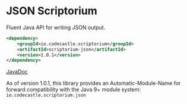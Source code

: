 # JSON Scriptorium
Fluent Java API for writing JSON output.

``` xml
<dependency>
    <groupId>io.codecastle.scriptorium</groupId>
    <artifactId>scriptorium-json</artifactId>
    <version>1.0.1</version>
</dependency>
```

[JavaDoc](https://scriptorium.codecastle.io/apidocs/scriptorium-json/1.0)

As of version 1.0.1, this library provides an Automatic-Module-Name for forward compatibility 
with the Java 9+ module system: `io.codecastle.scriptorium.json`

